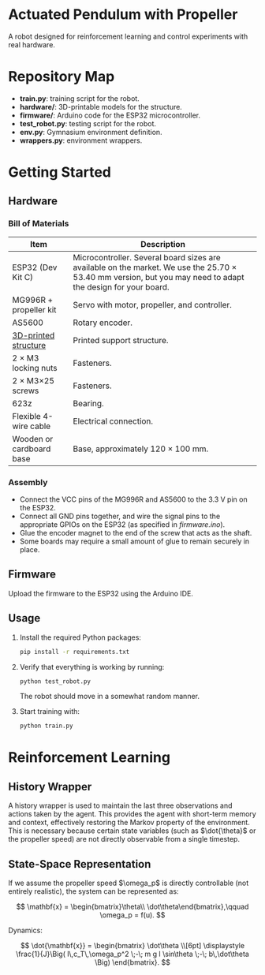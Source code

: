 # Actuated Pendulum with Propeller

A robot designed for reinforcement learning and control experiments with real hardware.

# Repository Map

* **train.py**: training script for the robot.
* **hardware/**: 3D-printable models for the structure.
* **firmware/**: Arduino code for the ESP32 microcontroller.
* **test\_robot.py**: testing script for the robot.
* **env.py**: Gymnasium environment definition.
* **wrappers.py**: environment wrappers.

# Getting Started

## Hardware

### Bill of Materials

| Item                                      | Description                                                                                                                                                 |
| ----------------------------------------- | ----------------------------------------------------------------------------------------------------------------------------------------------------------- |
| ESP32 (Dev Kit C)                         | Microcontroller. Several board sizes are available on the market. We use the 25.70 × 53.40 mm version, but you may need to adapt the design for your board. |
| MG996R + propeller kit                    | Servo with motor, propeller, and controller.                                                                                                                |
| AS5600                                    | Rotary encoder.                                                                                                                                             |
| [3D-printed structure](hardware/body.stl) | Printed support structure.                                                                                                                                  |
| 2 × M3 locking nuts                       | Fasteners.                                                                                                                                                  |
| 2 × M3×25 screws                          | Fasteners.                                                                                                                                                  |
| 623z                                      | Bearing.                                                                                                                                                    |
| Flexible 4-wire cable                     | Electrical connection.                                                                                                                                      |
| Wooden or cardboard base                  | Base, approximately 120 × 100 mm.                                                                                                                           |

### Assembly

* Connect the VCC pins of the MG996R and AS5600 to the 3.3 V pin on the ESP32.
* Connect all GND pins together, and wire the signal pins to the appropriate GPIOs on the ESP32 (as specified in *firmware.ino*).
* Glue the encoder magnet to the end of the screw that acts as the shaft.
* Some boards may require a small amount of glue to remain securely in place.

## Firmware

Upload the firmware to the ESP32 using the Arduino IDE.

## Usage

1. Install the required Python packages:

   ```bash
   pip install -r requirements.txt
   ```
2. Verify that everything is working by running:

   ```bash
   python test_robot.py
   ```

   The robot should move in a somewhat random manner.
3. Start training with:

   ```bash
   python train.py
   ```

# Reinforcement Learning

## History Wrapper

A history wrapper is used to maintain the last three observations and actions taken by the agent.
This provides the agent with short-term memory and context, effectively restoring the Markov property of the environment. This is necessary because certain state variables (such as \$\dot{\theta}\$ or the propeller speed) are not directly observable from a single timestep.

## State-Space Representation

If we assume the propeller speed \$\omega\_p\$ is directly controllable (not entirely realistic), the system can be represented as:

$$
\mathbf{x} = \begin{bmatrix}\theta\\ \dot\theta\end{bmatrix},\qquad \omega_p = f(u).
$$

Dynamics:

$$
\dot{\mathbf{x}} =
\begin{bmatrix}
\dot\theta \\[6pt]
\displaystyle \frac{1}{J}\Big( l\,c_T\,\omega_p^2 \;-\; m g l \sin\theta \;-\; b\,\dot\theta \Big)
\end{bmatrix}.
$$
